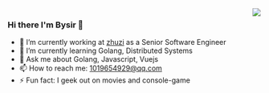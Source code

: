 <!--
<img align="right" src="https://github-readme-stats.vercel.app/api?username=zbysir&hide_title=true&layout=compact&show_icons=true&hide_rank=true"/>
 -->

<img align="right" src="https://github-readme-stats.vercel.app/api/top-langs/?username=zbysir&layout=compact&hide_title=true"/>

### Hi there I'm Bysir 👋

- 🔭 I’m currently working at [zhuzi](https://www.zhuzi.com.cn) as a Senior Software Engineer
- 🌱 I’m currently learning Golang, Distributed Systems
- 💬 Ask me about Golang, Javascript, Vuejs
- 📫 How to reach me: 1019654929@qq.com
- ⚡ Fun fact: I geek out on movies and console-game
